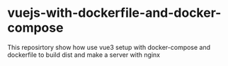 # vuejs-with-dockerfile-and-docker-compose
This reposirtory show how use vue3 setup with docker-compose and dockerfile to build dist and make a server with nginx 

